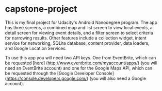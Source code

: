 # capstone-project
This is my final project for Udacity's Android Nanodegree program. The app has three screens, a combined map and list screen to view local events, a detail screen for viewing event details, and a filter screen to select criteria for narrowing results. Other features include a collection widget, intent service for networking, SQLite database, content provider, data loaders, and Google Location Services.


To use this app you will need two API keys. One from EventBrite, which can be requested [here] (http://www.eventbrite.com/myaccount/apps/) (you will need an EventBrite account) and one for the Google Maps API, which can be requested through the [Google Developer Console] (https://console.developers.google.com/) (you will also need a Google account).

